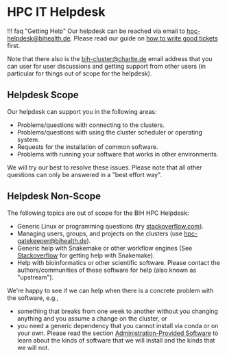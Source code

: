 # HPC IT Helpdesk

!!! faq "Getting Help"
    Our helpdesk can be reached via email to hpc-helpdesk@bihealth.de.
    Please read our guide on [how to write good tickets](help/good-tickets) first.

Note that there also is the bih-cluster@charite.de email address that you can user for user discussions and getting support from other users (in particular for things out of scope for the helpdesk).

## Helpdesk Scope

Our helpdesk can support you in the following areas:

- Problems/questions with connecting to the clusters.
- Problems/questions  with using the cluster scheduler or operating system.
- Requests for the installation of common software.
- Problems with running your software that works in other environments.

We will try our best to resolve these issues.
Please note that all other questions can only be answered in a "best effort way".

## Helpdesk Non-Scope

The following topics are out of scope for the BIH HPC Helpdesk:

- Generic Linux or programming questions (try [stackoverflow.com](http://stackoverflow.com)).
- Managing users, groups, and projects on the clusters (use hpc-gatekeeper@bihealth.de).
- Generic help with Snakemake or other workflow engines (See [Stackoverflow](https://stackoverflow.com/questions/tagged/snakemake) for getting help with Snakemake).
- Help with bioinformatics or other scientific software.
  Please contact the authors/communities of these software for help (also known as "upstream").
  
We're happy to see if we can help when there is a concrete problem with the software, e.g.,

- something that breaks from one week to another without you changing anything and you assume a change on the cluster, or
- you need a generic dependency that you cannot install via conda or on your own.
  Please read the section [Administration-Provided Software](../../admin/provided-software/) to learn about the kinds of software that we will install and the kinds that we will not.
